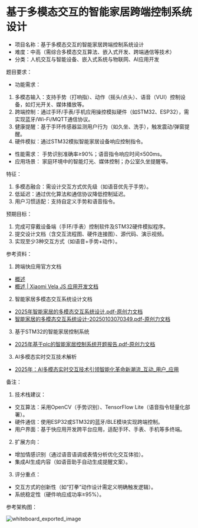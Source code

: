 # 基于多模态交互的智能家居跨端控制系统设计

- 项目名称：基于多模态交互的智能家居跨端控制系统设计
- 难度：中高（需综合多模态交互算法、嵌入式开发、跨端通信等技术）
- 分类：人机交互与智能设备、嵌入式系统与物联网、AI应用开发

题目要求：
- 功能需求：
1. 多模态输入：支持手势（打响指）、动作（摇头/点头）、语音（VUI）控制设备，如灯光开关、媒体播放等。
2. 跨端控制：通过手环/手表/手机应用操控模拟硬件（如STM32、ESP32），需实现蓝牙/Wi-Fi/MQTT通信协议。
3. 健康提醒：基于手环传感器监测用户行为（如久坐、洗手），触发震动/弹窗提醒。
4. 硬件模拟：通过STM32模拟智能家居设备响应控制指令。
- 性能需求：
手势识别准确率≥90%；语音指令响应时间≤500ms。
- 应用场景：
家庭环境中的智能灯光、媒体控制；办公室久坐提醒等。

特征：
1. 多模态融合：需设计交互方式优先级（如语音优先于手势）。
2. 低延迟：通过优化算法和通信协议降低控制延迟。
3. 用户习惯适配：支持自定义手势和语音指令。

预期目标：
1. 完成可穿戴设备端（手环/手表）控制软件及STM32硬件模拟程序。
2. 提交设计文档（含交互流程图、硬件连接图）、源代码、演示视频。
3. 实现至少3种交互方式（如语音+手势+动作）。

参考资料：
1. 跨端快应用官方文档
- [概述](https://doc.quickapp.cn/)
- [概述 | Xiaomi Vela JS 应用开发文档](https://iot.mi.com/vela/quickapp/zh/guide/)
2. 智能家居多模态交互系统设计文档
- [2025年智能家居的多模态交互系统设计.pdf-原创力文档](https://max.book118.com/html/2025/0119/6042241135011031.shtm)
- [智能家居的多模态交互系统设计-20250103070349.pdf-原创力文档](https://max.book118.com/html/2025/0103/8071061017007015.shtm)
3. 基于STM32的智能家居控制系统
- [2025年基于plc的智能家居控制系统开题报告.pdf-原创力文档](https://max.book118.com/html/2025/0117/7105102131010024.shtm)
3. AI多模态实时交互技术解析
- [2025年：AI多模态实时交互技术引领智能化革命新潮流_互动_用户_应用](https://www.sohu.com/a/846829762_121798711)

备注：
1. 技术栈建议：
  - 交互算法：采用OpenCV（手势识别）、TensorFlow Lite（语音指令轻量化部署）。
  - 硬件通信：使用ESP32或STM32的蓝牙/BLE模块实现跨端控制。
  - 用户界面：基于快应用开发跨平台应用，适配手环、手表、手机等多终端。
2. 扩展方向：
  - 增加情感识别（通过语音语调或表情分析优化交互体验）。
  - 集成AI生成内容（如语音助手自动生成提醒文案）。

3. 评分重点：
  - 交互方式的创新性（如“打拳”动作设计需定义明确触发逻辑）。
  - 系统稳定性（硬件响应成功率≥95%）。

参考架构图：

![whiteboard_exported_image](https://github.com/user-attachments/assets/264df156-841b-4096-afdb-03547e8e60eb)
